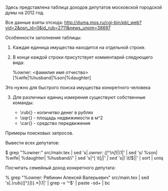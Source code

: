 Здесь представлена таблица доходов депутатов московской городской думы на 2012 год.

Все данные взяты отсюда: http://duma.mos.ru/cgi-bin/pbl_web?vid=2&osn_id=0&id_rub=2711&news_unom=38697

Особенности заполнения таблицы:

1. Каждая единица имущества находится на отдельной строке.
2. В конце каждой строки присутствует комментарий следующего вида:

	%owner: <фамилия имя отчество> [%wife|%husband|%son|%daughter]

Это нужно для быстрого поиска имущества конкретного человека

3. Для различных единиц измерения существуют собственные команды:

	* \rub{} - количетво денег в рублях
	* \sqr{} - площадь недвижимости в м^2
	* \car{} - средство передвижения

Примеры поисковых запросов.

Вывести всех депутатов:

$ grep "%owner:" src/main.tex | sed 's|.*owner: \([^\n]*\)|\1|' | sed 's/ %son\| %wife\| %daughter\| %husband//' | sed 's|^[ \t]*||' | sed 's|[ \t]*$||' | sort | uniq

Посчитать семейный доход конкретного депутата:

% grep "%owner: Рябинин Алексей Валерьевич" src/main.tex | sed 's|.*\\rub{\([^}]*\)}.*|\1|' |  grep -v '^$' | paste -sd+ | bc

